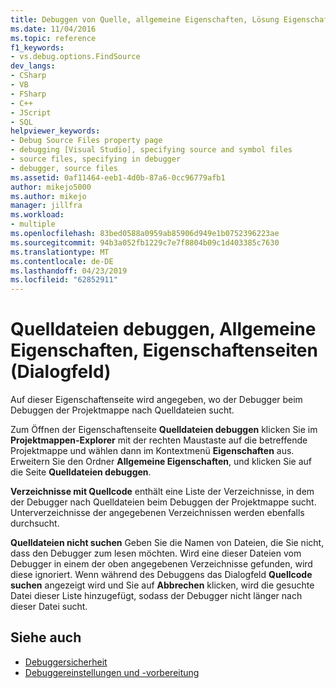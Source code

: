 ```yaml
---
title: Debuggen von Quelle, allgemeine Eigenschaften, Lösung Eigenschaft Eigenschaftenseiten (Dialogfeld) | Microsoft-Dokumentation
ms.date: 11/04/2016
ms.topic: reference
f1_keywords:
- vs.debug.options.FindSource
dev_langs:
- CSharp
- VB
- FSharp
- C++
- JScript
- SQL
helpviewer_keywords:
- Debug Source Files property page
- debugging [Visual Studio], specifying source and symbol files
- source files, specifying in debugger
- debugger, source files
ms.assetid: 0af11464-eeb1-4d0b-87a6-0cc96779afb1
author: mikejo5000
ms.author: mikejo
manager: jillfra
ms.workload:
- multiple
ms.openlocfilehash: 83bed0588a0959ab85906d949e1b0752396223ae
ms.sourcegitcommit: 94b3a052fb1229c7e7f8804b09c1d403385c7630
ms.translationtype: MT
ms.contentlocale: de-DE
ms.lasthandoff: 04/23/2019
ms.locfileid: "62852911"
---
```

# <a name="debug-source-files-common-properties-solution-property-pages-dialog-box"></a>Quelldateien debuggen, Allgemeine Eigenschaften, Eigenschaftenseiten (Dialogfeld)
Auf dieser Eigenschaftenseite wird angegeben, wo der Debugger beim Debuggen der Projektmappe nach Quelldateien sucht.

 Zum Öffnen der Eigenschaftenseite **Quelldateien debuggen** klicken Sie im **Projektmappen-Explorer** mit der rechten Maustaste auf die betreffende Projektmappe und wählen dann im Kontextmenü **Eigenschaften** aus. Erweitern Sie den Ordner **Allgemeine Eigenschaften**, und klicken Sie auf die Seite **Quelldateien debuggen**.

 **Verzeichnisse mit Quellcode** enthält eine Liste der Verzeichnisse, in dem der Debugger nach Quelldateien beim Debuggen der Projektmappe sucht. Unterverzeichnisse der angegebenen Verzeichnissen werden ebenfalls durchsucht.

 **Quelldateien nicht suchen** Geben Sie die Namen von Dateien, die Sie nicht, dass den Debugger zum lesen möchten. Wird eine dieser Dateien vom Debugger in einem der oben angegebenen Verzeichnisse gefunden, wird diese ignoriert. Wenn während des Debuggens das Dialogfeld **Quellcode suchen** angezeigt wird und Sie auf **Abbrechen** klicken, wird die gesuchte Datei dieser Liste hinzugefügt, sodass der Debugger nicht länger nach dieser Datei sucht.

## <a name="see-also"></a>Siehe auch

- [Debuggersicherheit](../debugger/debugger-security.md)
- [Debuggereinstellungen und -vorbereitung](../debugger/debugger-settings-and-preparation.md)